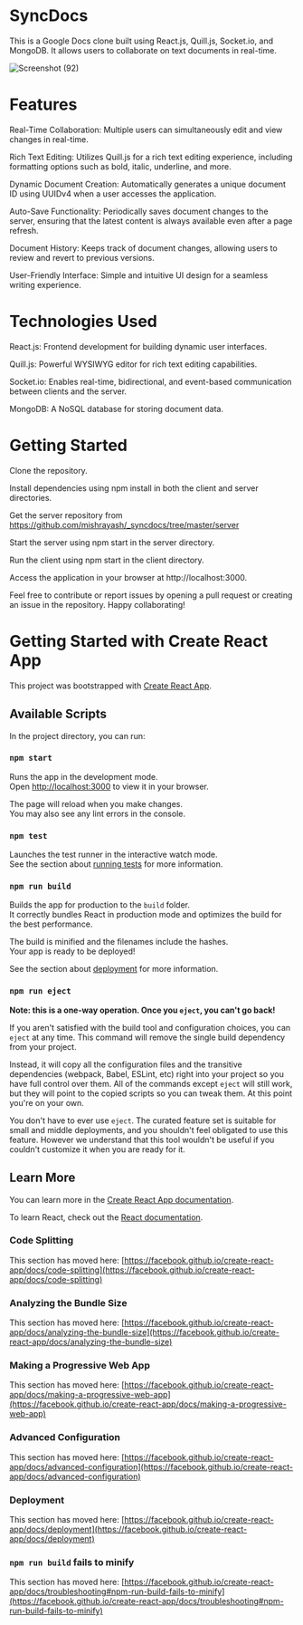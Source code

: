 # SyncDocs

This is a Google Docs clone built using React.js, Quill.js, Socket.io, and MongoDB. It allows users to collaborate on text documents in real-time.

![Screenshot (92)](https://github.com/mishrayash/SyncDocsClient/assets/80852441/ef20cc7b-4836-4150-b028-f8b3765ec4e1)


# Features

Real-Time Collaboration: Multiple users can simultaneously edit and view changes in real-time.

Rich Text Editing: Utilizes Quill.js for a rich text editing experience, including formatting options such as bold, italic, underline, and more.

Dynamic Document Creation: Automatically generates a unique document ID using UUIDv4 when a user accesses the application.

Auto-Save Functionality: Periodically saves document changes to the server, ensuring that the latest content is always available even after a page refresh.

Document History: Keeps track of document changes, allowing users to review and revert to previous versions.

User-Friendly Interface: Simple and intuitive UI design for a seamless writing experience.

# Technologies Used

React.js: Frontend development for building dynamic user interfaces.

Quill.js: Powerful WYSIWYG editor for rich text editing capabilities.

Socket.io: Enables real-time, bidirectional, and event-based communication between clients and the server.

MongoDB: A NoSQL database for storing document data.

# Getting Started

Clone the repository.

Install dependencies using npm install in both the client and server directories.

Get the server repository from https://github.com/mishrayash/_syncdocs/tree/master/server

Start the server using npm start in the server directory.

Run the client using npm start in the client directory.

Access the application in your browser at http://localhost:3000.

Feel free to contribute or report issues by opening a pull request or creating an issue in the repository. Happy collaborating!



# Getting Started with Create React App

This project was bootstrapped with [Create React App](https://github.com/facebook/create-react-app).

## Available Scripts

In the project directory, you can run:

### `npm start`

Runs the app in the development mode.\
Open [http://localhost:3000](http://localhost:3000) to view it in your browser.

The page will reload when you make changes.\
You may also see any lint errors in the console.

### `npm test`

Launches the test runner in the interactive watch mode.\
See the section about [running tests](https://facebook.github.io/create-react-app/docs/running-tests) for more information.

### `npm run build`

Builds the app for production to the `build` folder.\
It correctly bundles React in production mode and optimizes the build for the best performance.

The build is minified and the filenames include the hashes.\
Your app is ready to be deployed!

See the section about [deployment](https://facebook.github.io/create-react-app/docs/deployment) for more information.

### `npm run eject`

**Note: this is a one-way operation. Once you `eject`, you can't go back!**

If you aren't satisfied with the build tool and configuration choices, you can `eject` at any time. This command will remove the single build dependency from your project.

Instead, it will copy all the configuration files and the transitive dependencies (webpack, Babel, ESLint, etc) right into your project so you have full control over them. All of the commands except `eject` will still work, but they will point to the copied scripts so you can tweak them. At this point you're on your own.

You don't have to ever use `eject`. The curated feature set is suitable for small and middle deployments, and you shouldn't feel obligated to use this feature. However we understand that this tool wouldn't be useful if you couldn't customize it when you are ready for it.

## Learn More

You can learn more in the [Create React App documentation](https://facebook.github.io/create-react-app/docs/getting-started).

To learn React, check out the [React documentation](https://reactjs.org/).

### Code Splitting

This section has moved here: [https://facebook.github.io/create-react-app/docs/code-splitting](https://facebook.github.io/create-react-app/docs/code-splitting)

### Analyzing the Bundle Size

This section has moved here: [https://facebook.github.io/create-react-app/docs/analyzing-the-bundle-size](https://facebook.github.io/create-react-app/docs/analyzing-the-bundle-size)

### Making a Progressive Web App

This section has moved here: [https://facebook.github.io/create-react-app/docs/making-a-progressive-web-app](https://facebook.github.io/create-react-app/docs/making-a-progressive-web-app)

### Advanced Configuration

This section has moved here: [https://facebook.github.io/create-react-app/docs/advanced-configuration](https://facebook.github.io/create-react-app/docs/advanced-configuration)

### Deployment

This section has moved here: [https://facebook.github.io/create-react-app/docs/deployment](https://facebook.github.io/create-react-app/docs/deployment)

### `npm run build` fails to minify

This section has moved here: [https://facebook.github.io/create-react-app/docs/troubleshooting#npm-run-build-fails-to-minify](https://facebook.github.io/create-react-app/docs/troubleshooting#npm-run-build-fails-to-minify)

